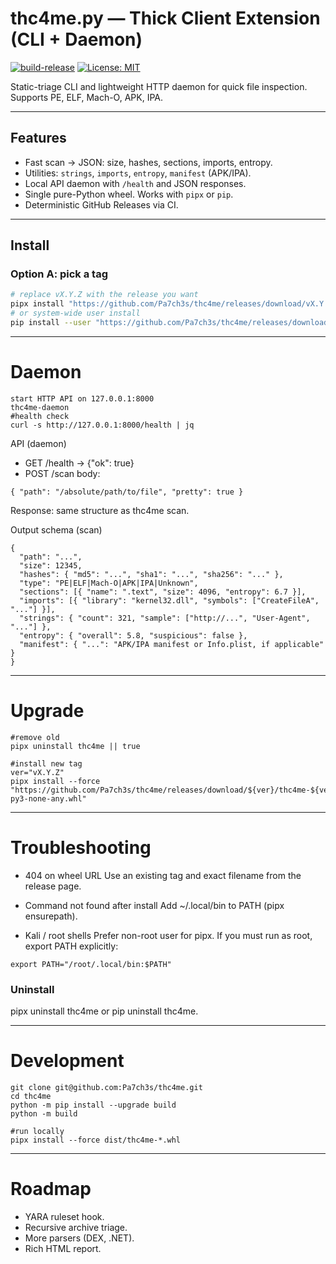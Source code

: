 # thc4me.py — Thick Client Extension (CLI + Daemon)

[![build-release](https://github.com/Pa7ch3s/thc4me/actions/workflows/release.yml/badge.svg)](../../actions/workflows/release.yml)
[![License: MIT](https://img.shields.io/badge/License-MIT-blue.svg)](LICENSE)

Static-triage CLI and lightweight HTTP daemon for quick file inspection. Supports PE, ELF, Mach-O, APK, IPA.

---

## Features

- Fast scan → JSON: size, hashes, sections, imports, entropy.
- Utilities: `strings`, `imports`, `entropy`, `manifest` (APK/IPA).
- Local API daemon with `/health` and JSON responses.
- Single pure-Python wheel. Works with `pipx` or `pip`.
- Deterministic GitHub Releases via CI.

---

## Install

### Option A: pick a tag
```bash
# replace vX.Y.Z with the release you want
pipx install "https://github.com/Pa7ch3s/thc4me/releases/download/vX.Y.Z/thc4me-X.Y.Z-py3-none-any.whl"
# or system-wide user install
pip install --user "https://github.com/Pa7ch3s/thc4me/releases/download/vX.Y.Z/thc4me-X.Y.Z-py3-none-any.whl"
```
---

# Daemon

```
start HTTP API on 127.0.0.1:8000
thc4me-daemon
#health check
curl -s http://127.0.0.1:8000/health | jq
```

API (daemon)
* GET /health → {"ok": true}
* POST /scan body:

```
{ "path": "/absolute/path/to/file", "pretty": true }
```

Response: same structure as thc4me scan.

Output schema (scan)
```
{
  "path": "...",
  "size": 12345,
  "hashes": { "md5": "...", "sha1": "...", "sha256": "..." },
  "type": "PE|ELF|Mach-O|APK|IPA|Unknown",
  "sections": [{ "name": ".text", "size": 4096, "entropy": 6.7 }],
  "imports": [{ "library": "kernel32.dll", "symbols": ["CreateFileA", "..."] }],
  "strings": { "count": 321, "sample": ["http://...", "User-Agent", "..."] },
  "entropy": { "overall": 5.8, "suspicious": false },
  "manifest": { "...": "APK/IPA manifest or Info.plist, if applicable" }
}
```

---

# Upgrade

```
#remove old
pipx uninstall thc4me || true

#install new tag
ver="vX.Y.Z"
pipx install --force "https://github.com/Pa7ch3s/thc4me/releases/download/${ver}/thc4me-${ver#v}-py3-none-any.whl"
```

---

# Troubleshooting

* 404 on wheel URL
Use an existing tag and exact filename from the release page.

* Command not found after install
Add ~/.local/bin to PATH (pipx ensurepath).

* Kali / root shells
Prefer non-root user for pipx. If you must run as root, export PATH explicitly:

```
export PATH="/root/.local/bin:$PATH"
```

### Uninstall
pipx uninstall thc4me or pip uninstall thc4me.

---

# Development
```
git clone git@github.com:Pa7ch3s/thc4me.git
cd thc4me
python -m pip install --upgrade build
python -m build

#run locally
pipx install --force dist/thc4me-*.whl
```

---

# Roadmap

* YARA ruleset hook.
* Recursive archive triage.
* More parsers (DEX, .NET).
* Rich HTML report.

